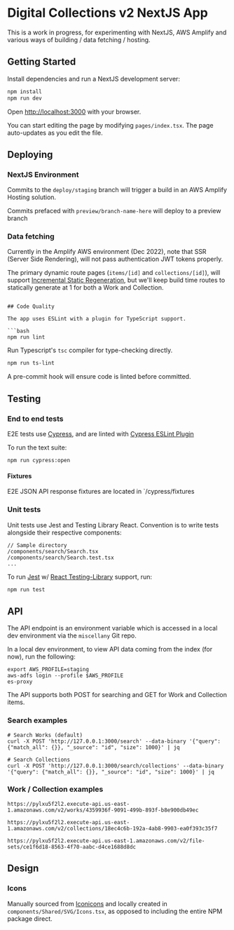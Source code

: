 # Digital Collections v2 NextJS App

This is a work in progress, for experimenting with NextJS, AWS Amplify and various ways of building / data fetching / hosting.

## Getting Started

Install dependencies and run a NextJS development server:

```bash
npm install
npm run dev
```

Open [http://localhost:3000](http://localhost:3000) with your browser.

You can start editing the page by modifying `pages/index.tsx`. The page auto-updates as you edit the file.

## Deploying

### NextJS Environment

Commits to the `deploy/staging` branch will trigger a build in an AWS Amplify Hosting solution.

Commits prefaced with `preview/branch-name-here` will deploy to a preview branch

### Data fetching

Currently in the Amplify AWS environment (Dec 2022), note that SSR (Server Side Rendering), will not pass authentication JWT tokens properly.

The primary dynamic route pages (`items/[id]` and `collections/[id]`), will support [Incremental Static Regeneration](https://nextjs.org/docs/basic-features/data-fetching/incremental-static-regeneration), but we'll keep build time routes to statically generate at 1 for both a Work and Collection.

````

## Code Quality

The app uses ESLint with a plugin for TypeScript support.

```bash
npm run lint
````

Run Typescript's `tsc` compiler for type-checking directly.

```bash
npm run ts-lint
```

A pre-commit hook will ensure code is linted before committed.

## Testing

### End to end tests

E2E tests use [Cypress](https://docs.cypress.io/), and are linted with [Cypress ESLint Plugin](https://github.com/cypress-io/eslint-plugin-cypress)

To run the text suite:

```
npm run cypress:open
```

#### Fixtures

E2E JSON API response fixtures are located in `/cypress/fixtures

### Unit tests

Unit tests use Jest and Testing Library React. Convention is to write tests alongside their respective components:

```
// Sample directory
/components/search/Search.tsx
/components/search/Search.test.tsx
...
```

To run [Jest](https://jestjs.io/) w/ [React Testing-Library](https://testing-library.com/docs/react-testing-library/intro/) support, run:

```bash
npm run test
```

## API

The API endpoint is an environment variable which is accessed in a local dev environment via the `miscellany` Git repo.

In a local dev environment, to view API data coming from the index (for now), run the following:

```
export AWS_PROFILE=staging
aws-adfs login --profile $AWS_PROFILE
es-proxy
```

The API supports both POST for searching and GET for Work and Collection items.

### Search examples

```
# Search Works (default)
curl -X POST 'http://127.0.0.1:3000/search' --data-binary '{"query": {"match_all": {}}, "_source": "id", "size": 1000}' | jq

# Search Collections
curl -X POST 'http://127.0.0.1:3000/search/collections' --data-binary '{"query": {"match_all": {}}, "_source": "id", "size": 1000}' | jq
```

### Work / Collection examples

```
https://pylxu5f2l2.execute-api.us-east-1.amazonaws.com/v2/works/4359936f-9091-499b-893f-b8e900db49ec

https://pylxu5f2l2.execute-api.us-east-1.amazonaws.com/v2/collections/18ec4c6b-192a-4ab8-9903-ea0f393c35f7

https://pylxu5f2l2.execute-api.us-east-1.amazonaws.com/v2/file-sets/ce1f6d18-8563-4f70-aabc-d4ce1688d8dc
```

## Design

### Icons

Manually sourced from [Iconicons](https://ionic.io/ionicons) and locally created in `components/Shared/SVG/Icons.tsx`, as opposed to including the entire NPM package direct.
